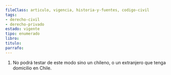 ```yaml
---
fileClass: articulo, vigencia, historia-y-fuentes, codigo-civil
tags:
- derecho-civil
- derecho-privado
estado: vigente
tipo: enumerado
libro:
titulo:
parrafo:
---
```

1. No podrá testar de este modo sino un chileno, o un extranjero que tenga domicilio en Chile.